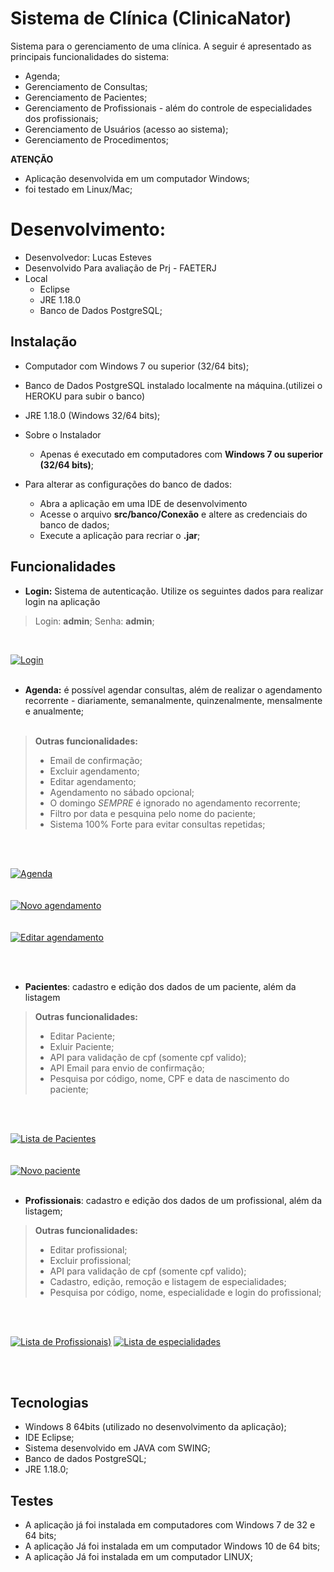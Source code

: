 # Sistema de Clínica (ClinicaNator)
Sistema para o gerenciamento de uma clínica. A seguir é apresentado as principais funcionalidades do sistema:
- Agenda;
- Gerenciamento de Consultas;
- Gerenciamento de Pacientes;
- Gerenciamento de Profissionais - além do controle de especialidades dos profissionais;
- Gerenciamento de Usuários (acesso ao sistema);
- Gerenciamento de Procedimentos;

**ATENÇÃO**
- Aplicação desenvolvida em um computador Windows;
- foi testado em Linux/Mac;

# Desenvolvimento:
- Desenvolvedor: Lucas Esteves
- Desenvolvido Para avaliação de Prj - FAETERJ 
- Local
  - Eclipse
  - JRE 1.18.0
  - Banco de Dados PostgreSQL;

## Instalação

- Computador com Windows 7 ou superior (32/64 bits);
- Banco de Dados PostgreSQL instalado localmente na máquina.(utilizei o HEROKU para subir o banco)
- JRE 1.18.0 (Windows 32/64 bits);



- Sobre o Instalador
  - Apenas é executado em computadores com **Windows 7 ou superior (32/64 bits)**;


- Para alterar as configurações do banco de dados:
  - Abra a aplicação em uma IDE de desenvolvimento 
  - Acesse o arquivo **src/banco/Conexão** e altere as credenciais do banco de dados;
  - Execute a aplicação para recriar o **.jar**;
  

## Funcionalidades

- <strong>Login:</strong> Sistema de autenticação. Utilize os seguintes dados para realizar login na aplicação

> Login: <strong>admin</strong>;
> Senha: <strong>admin</strong>;

<br/>

[![Login](https://github.com/luqui2/Sistema-Clinica-Medicaa/blob/main/Screens/login.png)](https://github.com/luqui2/Sistema-Clinica-Medicaa/blob/main/Screens/login.png)
<br/><br/>
- **Agenda:** é possível agendar consultas, além de realizar o agendamento recorrente - diariamente, semanalmente, quinzenalmente, mensalmente e anualmente;
<br/><br/>

> **Outras funcionalidades:** 
  > - Email de confirmação;
  > - Excluir agendamento;
  > - Editar agendamento;
  > - Agendamento no sábado opcional; 
  > - O domingo *SEMPRE* é ignorado no agendamento recorrente;
  > - Filtro por data e pesquina pelo nome do paciente;
  > - Sistema 100% Forte para evitar consultas repetidas;

<br/><br/>

[![Agenda](https://github.com/luqui2/Sistema-Clinica-Medicaa/blob/main/Screens/agenda.png)](https://github.com/luqui2/Sistema-Clinica-Medicaa/blob/main/Screens/agenda.png)
<br/><br/>  
[![Novo agendamento](https://github.com/luqui2/Sistema-Clinica-Medicaa/blob/main/Screens/agenda2.png)](https://github.com/luqui2/Sistema-Clinica-Medicaa/blob/main/Screens/agenda2.png)
<br/><br/>  
[![Editar agendamento](https://github.com/luqui2/Sistema-Clinica-Medicaa/blob/main/Screens/AGENDA3.png)](https://github.com/luqui2/Sistema-Clinica-Medicaa/blob/main/Screens/AGENDA3.png)


<br/><br/>  

- <strong>Pacientes</strong>: cadastro e edição dos dados de um paciente, além da listagem

> **Outras funcionalidades:** 
 > - Editar Paciente;
 > - Exluir Paciente;
 > - API para validação de cpf (somente cpf valido);
 > - API Email para envio de confirmação;
 > - Pesquisa por código, nome, CPF e data de nascimento do paciente;
  

<br/><br/>

[![Lista de Pacientes](https://github.com/luqui2/Sistema-Clinica-Medicaa/blob/main/Screens/PACIENTE.png)](https://github.com/luqui2/Sistema-Clinica-Medicaa/blob/main/Screens/PACIENTE.png)
<br/><br/>  
[![Novo paciente](https://github.com/luqui2/Sistema-Clinica-Medicaa/blob/main/Screens/paciente2.png)](https://github.com/luqui2/Sistema-Clinica-Medicaa/blob/main/Screens/paciente2.png)
<br/><br/>  


- <strong>Profissionais</strong>: cadastro e edição dos dados de um profissional, além da listagem;

> **Outras funcionalidades:** 
  > - Editar profissional;
  > - Excluir profissional;
  > - API para validação de cpf (somente cpf valido); 
  > - Cadastro, edição, remoção e listagem de especialidades;
  > - Pesquisa por código, nome, especialidade e login do profissional;
 

<br/><br/>

[![Lista de Profissionais](https://github.com/luqui2/Sistema-Clinica-Medicaa/blob/main/Screens/PROFISSIONAL.png))](https://github.com/luqui2/Sistema-Clinica-Medicaa/blob/main/Screens/PROFISSIONAL.png)
[![Lista de especialidades](https://github.com/luqui2/Sistema-Clinica-Medicaa/blob/main/Screens/PROFISSIONAL2.png)](https://github.com/luqui2/Sistema-Clinica-Medicaa/blob/main/Screens/PROFISSIONAL2.png)

<br/><br/>

## Tecnologias

- Windows 8 64bits (utilizado no desenvolvimento da aplicação);
- IDE Eclipse;
- Sistema desenvolvido em JAVA com SWING;
- Banco de dados PostgreSQL;
- JRE 1.18.0;


## Testes

- A aplicação já foi instalada em computadores com Windows 7 de 32 e 64 bits;
- A aplicação Já foi instalada em um computador Windows 10 de 64 bits;
- A aplicação Já foi instalada em um computador LINUX;
